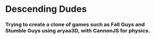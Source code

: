 # Descending Dudes

### Trying to create a clone of games such as Fall Guys and Stumble Guys using aryaa3D, with CannonJS for physics.